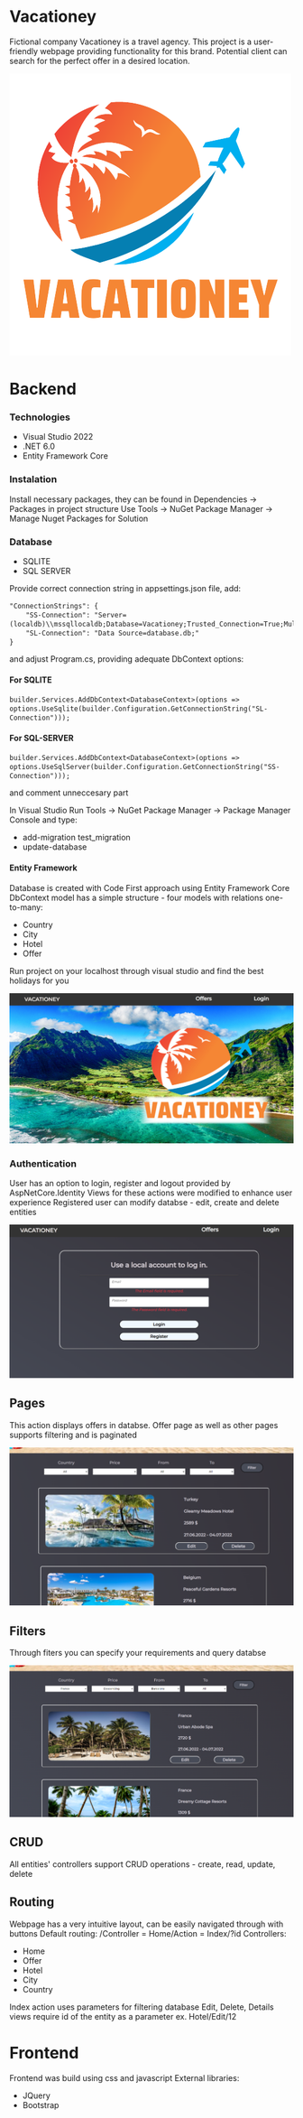 # Vacationey

Fictional company Vacationey is a travel agency.
This project is a user-friendly webpage providing functionality for this brand.
Potential client can search for the perfect offer in a desired location.

![image](Back-end/wwwroot/images/icons/logo.png)

# Backend

### Technologies

- Visual Studio 2022
- .NET 6.0
- Entity Framework Core

### Instalation

Install necessary packages, they can be found in Dependencies -> Packages in project structure
Use Tools -> NuGet Package Manager -> Manage Nuget Packages for Solution

### Database

- SQLITE
- SQL SERVER

Provide correct connection string in appsettings.json file, add:

    "ConnectionStrings": {
        "SS-Connection": "Server=(localdb)\\mssqllocaldb;Database=Vacationey;Trusted_Connection=True;MultipleActiveResultSets=true",
        "SL-Connection": "Data Source=database.db;"
    }
and adjust Program.cs, providing adequate DbContext options:

#### For SQLITE

    builder.Services.AddDbContext<DatabaseContext>(options => options.UseSqlite(builder.Configuration.GetConnectionString("SL-Connection")));

#### For SQL-SERVER

    builder.Services.AddDbContext<DatabaseContext>(options => options.UseSqlServer(builder.Configuration.GetConnectionString("SS-Connection")));

and comment unneccesary part

In Visual Studio Run Tools -> NuGet Package Manager -> Package Manager Console and type:
* add-migration test_migration
* update-database

#### Entity Framework
Database is created with Code First approach using Entity Framework Core
DbContext model has a simple structure - four models with relations one-to-many:
* Country
* City
* Hotel
* Offer


Run project on your localhost through visual studio and find the best holidays for you

![image](Back-end/wwwroot/images/demo/home_page.png)

### Authentication 

User has an option to login, register and logout provided by AspNetCore.Identity
Views for these actions were modified to enhance user experience
Registered user can modify databse - edit, create and delete entities

![image](Back-end/wwwroot/images/demo/login_page.png)

## Pages

This action displays offers in databse.
Offer page as well as other pages supports filtering and is paginated

![image](Back-end/wwwroot/images/demo/offer_page.png)

## Filters

Through fiters you can specify your requirements and query databse

![image](Back-end/wwwroot/images/demo/filters.png)

## CRUD

All entities' controllers support CRUD operations - create, read, update, delete

## Routing

Webpage has a very intuitive layout, can be easily navigated through with buttons
Default routing: /Controller = Home/Action = Index/?id
Controllers:
* Home
* Offer
* Hotel
* City
* Country

Index action uses parameters for filtering database
Edit, Delete, Details views require id of the entity as a parameter
ex. Hotel/Edit/12

# Frontend

Frontend was build using css and javascript
External libraries:
* JQuery
* Bootstrap